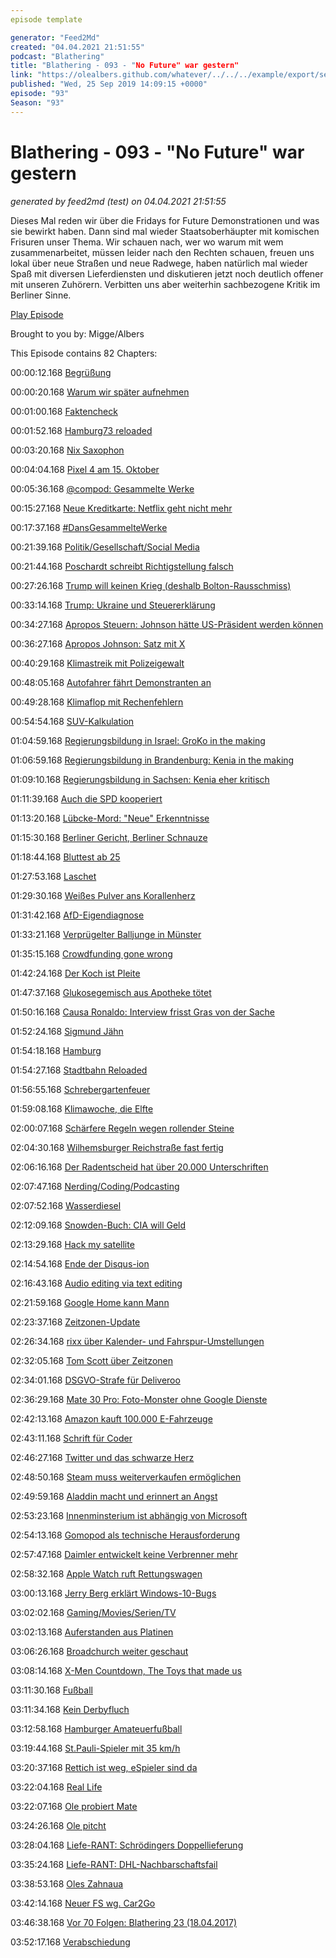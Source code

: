 ```yaml
---
episode template

generator: "Feed2Md"
created: "04.04.2021 21:51:55"
podcast: "Blathering"
title: "Blathering - 093 - "No Future" war gestern"
link: "https://olealbers.github.com/whatever/../../../example/export/seasons/4/2019/9/Blathering - 093 - _No Future_ war gestern.md"
published: "Wed, 25 Sep 2019 14:09:15 +0000"
episode: "93"
Season: "93"
---
```


# Blathering - 093 - "No Future" war gestern
_generated by feed2md (test) on 04.04.2021 21:51:55_

Dieses Mal reden wir über die Fridays for Future Demonstrationen und was sie bewirkt haben. Dann sind mal wieder Staatsoberhäupter mit komischen Frisuren unser Thema. Wir schauen nach, wer wo warum mit wem zusammenarbeitet, müssen leider nach den Rechten schauen, freuen uns lokal über neue Straßen und neue Radwege, haben natürlich mal wieder Spaß mit diversen Lieferdiensten und diskutieren jetzt noch deutlich offener mit unseren Zuhörern. Verbitten uns aber weiterhin sachbezogene Kritik im Berliner Sinne.

[Play Episode](https://www.blathering.de/podlove/file/946/s/feed/c/mp3/blathering_093.mp3)

Brought to you by: Migge/Albers

This Episode contains 82 Chapters:


00:00:12.168 [Begrüßung]()

00:00:20.168 [Warum wir später aufnehmen]()

00:01:00.168 [Faktencheck]()

00:01:52.168 [Hamburg73 reloaded]()

00:03:20.168 [Nix Saxophon](https://de.wikipedia.org/wiki/Michael_Bolton)

00:04:04.168 [Pixel 4 am 15. Oktober](https://www.zdnet.de/88369241/google-stellt-pixel-4-am-15-oktober-vor/)

00:05:36.168 [@compod: Gesammelte Werke](https://twitter.com/search?q=(from%3Acompod)%20(%40blathering_pod)%20until%3A2019-09-25%20since%3A2019-09-17&src=typed_query&f=live)

00:15:27.168 [Neue Kreditkarte: Netflix geht nicht mehr]()

00:17:37.168 [#DansGesammelteWerke](https://twitter.com/search?q=(from%3Aevildanwallace)%20(%40blathering_pod)%20until%3A2019-09-25%20since%3A2019-09-17&src=typed_query&f=live)

00:21:39.168 [Politik/Gesellschaft/Social Media]()

00:21:44.168 [Poschardt schreibt Richtigstellung falsch](https://bildblog.de/114530/besonders-witzig-von-jemand-der-in-twitter-vor-fakten-gefluechtet-ist/)

00:27:26.168 [Trump will keinen Krieg (deshalb Bolton-Rausschmiss)](https://taz.de/Angriffe-auf-saudische-Oelanlagen/!5629719/)

00:33:14.168 [Trump: Ukraine und Steuererklärung](https://www.wsj.com/articles/trump-defends-conversation-with-ukraine-leader-11568993176?mod=hp_lead_pos2)

00:34:27.168 [Apropos Steuern: Johnson hätte US-Präsident werden können](https://www.newsweek.com/boris-johnson-us-citizen-irs-born-new-york-1449974)

00:36:27.168 [Apropos Johnson: Satz mit X](https://www.tagesschau.de/ausland/johnson-zwangspause-oberstes-gericht-101.html)

00:40:29.168 [Klimastreik mit Polizeigewalt](https://taz.de/Polizeieinsatz-bei-Klimastreik-Blockaden/!5624980/)

00:48:05.168 [Autofahrer fährt Demonstranten an](https://www.mopo.de/hamburg/polizei/klima-blockade-in-hamburg-26-jaehriger-verletzt---verlor-ein-autofahrer-die-nerven--33204386)

00:49:28.168 [Klimaflop mit Rechenfehlern](https://twitter.com/BrigitteKnopf/status/1175272154985881600)

00:54:54.168 [SUV-Kalkulation](https://www.adac.de/der-adac/motorwelt/reportagen-berichte/auto-innovation/neuer-dacia-duster-oder-gebrauchter-vw-golf/)

01:04:59.168 [Regierungsbildung in Israel: GroKo in the making](https://www.tagesschau.de/ausland/israel-695.html)

01:06:59.168 [Regierungsbildung in Brandenburg: Kenia in the making](https://www.tagesspiegel.de/berlin/regierungsbildung-in-brandenburg-gruene-stimmen-fuer-koalitionsverhandlungen-mit-spd-und-cdu/25041266.html)

01:09:10.168 [Regierungsbildung in Sachsen: Kenia eher kritisch](https://www.mdr.de/nachrichten/politik/regional/cdu-bei-sondierung-gespalten-100.html)

01:11:39.168 [Auch die SPD kooperiert](https://www.ndr.de/nachrichten/mecklenburg-vorpommern/SPD-in-Sassnitz-kooperiert-mit-AfD-,afd2394.html)

01:13:20.168 [Lübcke-Mord: "Neue" Erkenntnisse](https://www.sueddeutsche.de/politik/fall-luebcke-verfassungsschutz-stephan-e-1.4611493)

01:15:30.168 [Berliner Gericht, Berliner Schnauze](https://www.morgenpost.de/berlin/article227129109/Renate-Kuenast-bei-Facebook-uebel-beschimpft-Fuer-Berliner-Gericht-hinnehmbar.html)

01:18:44.168 [Bluttest ab 25](https://taz.de/Kasse-zahlt-Downsyndrom-Bluttests/!5624829/)

01:27:53.168 [Laschet](https://taz.de/Aktuelle-Stunde-zum-Hambacher-Forst/!5624746/)

01:29:30.168 [Weißes Pulver ans Korallenherz](https://twitter.com/Korallenherz/status/1174026189146677248)

01:31:42.168 [AfD-Eigendiagnose](https://www.tagesspiegel.de/politik/bjoern-hoecke-als-groesstes-problem-afd-arbeitsgruppe-sieht-anzeichen-von-verfassungsfeindlichkeit/25040304.html)

01:33:21.168 [Verprügelter Balljunge in Münster](https://twitter.com/WDR/status/1176095171127238656)

01:35:15.168 [Crowdfunding gone wrong](https://uebermedien.de/41879/klaas-heufer-umlauf-ueber-seine-gescheiterte-rettungsboot-aktion-ich-wuerde-es-wieder-tun/)

01:42:24.168 [Der Koch ist Pleite](https://www.tagesschau.de/inland/thomas-cook-115.html)

01:47:37.168 [Glukosegemisch aus Apotheke tötet](https://www1.wdr.de/nachrichten/rheinland/glukose-koeln-100.html)

01:50:16.168 [Causa Ronaldo: Interview frisst Gras von der Sache](https://www.fourfourtwo.com/features/cristiano-ronaldo-rape-allegations-charge-sex-300k-payment-las-vegas-itv-piers-morgan-kathryn-mayorga)

01:52:24.168 [Sigmund Jähn](https://de.wikipedia.org/wiki/Sigmund_J%C3%A4hn)

01:54:18.168 [Hamburg]()

01:54:27.168 [Stadtbahn Reloaded](https://www.nahverkehrhamburg.de/wahlkampf-gruene-wollen-stadtbahn-und-guenstigere-hvv-preise-12862/)

01:56:55.168 [Schrebergartenfeuer](https://www.presseportal.de/blaulicht/pm/82522/4380283)

01:59:08.168 [Klimawoche, die Elfte](https://www.hamburg1.de/nachrichten/42183/Beginn_der_Klimawoche_in_der_Hansestadt.html)

02:00:07.168 [Schärfere Regeln wegen rollender Steine](https://www.abendblatt.de/hamburg/article227142143/Nach-Stones-Affaere-Hamburg-verschaerft-Regeln-fuer-Beamte.html)

02:04:30.168 [Wilhemsburger Reichstraße fast fertig](https://www.hamburg1.de/nachrichten/42147/Wilhelmsburger_Reichsstrasse_bald_befahrbar.html)

02:06:16.168 [Der Radentscheid hat über 20.000 Unterschriften](https://www.hamburg1.de/nachrichten/42167/Radentscheid_ueberreicht_Unterschriften.html)

02:07:47.168 [Nerding/Coding/Podcasting]()

02:07:52.168 [Wasserdiesel](https://de.wikipedia.org/wiki/Wasserdiesel)

02:12:09.168 [Snowden-Buch: CIA will Geld](https://www.golem.de/news/klage-eingereicht-usa-wollen-snowdens-buchhonorar-beschlagnahmen-1909-143937.html)

02:13:29.168 [Hack my satellite](https://www.wired.com/story/air-force-defcon-satellite-hacking/)

02:14:54.168 [Ende der Disqus-ion](https://twitter.com/stammtischphilo/status/1174634038784643072)

02:16:43.168 [Audio editing via text editing](https://twitter.com/tmigge/status/1174612776624541696)

02:21:59.168 [Google Home kann Mann](https://www.golem.de/news/digitaler-assistant-google-macht-google-assistant-zum-mann-und-klingt-gut-1909-143963.html)

02:23:37.168 [Zeitzonen-Update](http://mm.icann.org/pipermail/tz-announce/2019-July/000056.html)

02:26:34.168 [rixx über Kalender- und Fahrspur-Umstellungen](https://www.youtube.com/watch?v=Cup-GHdKJvQ)

02:32:05.168 [Tom Scott über Zeitzonen](https://www.youtube.com/watch?v=-5wpm-gesOY)

02:34:01.168 [DSGVO-Strafe für Deliveroo](https://www.golem.de/news/datenschutzverstoesse-lieferdienst-muss-195-000-euro-dsgvo-bussgeld-bezahlen-1909-143973.html)

02:36:29.168 [Mate 30 Pro: Foto-Monster ohne Google Dienste](https://www.zdnet.de/88369445/huawei-mate-30-und-mate-30-pro-mit-android-10-aber-ohne-google-dienste/)

02:42:13.168 [Amazon kauft 100.000 E-Fahrzeuge](https://www.golem.de/news/co2-neutral-bis-2040-amazon-kauft-100-000-elektro-lkws-bei-rivian-1909-143981.html)

02:43:11.168 [Schrift für Coder](https://www.golem.de/news/cascade-code-microsoft-bringt-open-source-schrift-fuer-programmierer-1909-143985.html)

02:46:27.168 [Twitter und das schwarze Herz](https://twitter.com/schaarsen/status/1174786832669822991)

02:48:50.168 [Steam muss weiterverkaufen ermöglichen](https://www.golem.de/news/frankreich-weiterverkauf-von-steam-spielen-laut-gerichtsurteil-erlaubt-1909-143987.html)

02:49:59.168 [Aladdin macht und erinnert an Angst](https://de.wikipedia.org/wiki/Aladdin_(BlackRock))

02:53:23.168 [Innenminsterium ist abhängig von Microsoft](https://www.golem.de/news/outlook-exchange-und-windows-innenministerium-bestaetigt-zu-grosse-microsoft-abhaengigkeit-1909-144004.html)

02:54:13.168 [Gomopod als technische Herausforderung](https://www.good-mourning.de/2019/09/21/good-mourning-004-kati-erzaehlt-von-buechern/)

02:57:47.168 [Daimler entwickelt keine Verbrenner mehr](https://www.golem.de/news/elektroautos-daimler-stoppt-entwicklung-neuer-verbrennermotoren-1909-144014.html)

02:58:32.168 [Apple Watch ruft Rettungswagen](https://twitter.com/yuris/status/1175518460333346816)

03:00:13.168 [Jerry Berg erklärt Windows-10-Bugs](https://www.golem.de/news/jerry-berg-warum-microsoft-in-windows-10-immer-mehr-bugs-uebersieht-1909-144019.html)

03:02:02.168 [Gaming/Movies/Serien/TV]()

03:02:13.168 [Auferstanden aus Platinen](https://mediathekviewweb.de/#query=Auferstanden%20aus%20Platinen%20-%20Die%20Heimcomputerszene%20in%20der%20DDR)

03:06:26.168 [Broadchurch weiter geschaut](https://de.wikipedia.org/wiki/Broadchurch#Staffel_2)

03:08:14.168 [X-Men Countdown, The Toys that made us](https://www.netflix.com/title/80161497)

03:11:30.168 [Fußball]()

03:11:34.168 [Kein Derbyfluch](https://www.fcstpauli.com/news/der-fc-st-pauli-holt-einen-punkt-beim-vfl-osnabrueck-1920/)

03:12:58.168 [Hamburger Amateuerfußball](https://photos.app.goo.gl/R2kZsf7ZPEkg28W96)

03:19:44.168 [St.Pauli-Spieler mit 35 km/h](https://twitter.com/fcstpauli/status/1176134459663540225)

03:20:37.168 [Rettich ist weg, eSpieler sind da](https://twitter.com/fcstpauli/status/1176449056207495168)

03:22:04.168 [Real Life]()

03:22:07.168 [Ole probiert Mate](https://de.wikipedia.org/wiki/Kategorie:Mate_als_Thema)

03:24:26.168 [Ole pitcht](https://twitter.com/stammtischphilo/status/1174960731768254465)

03:28:04.168 [Liefe-RANT: Schrödingers Doppellieferung](https://twitter.com/tmigge/status/1174324319205449728)

03:35:24.168 [Liefe-RANT: DHL-Nachbarschaftsfail](https://twitter.com/stammtischphilo/status/1175432144900038656)

03:38:53.168 [Oles Zahnaua](https://twitter.com/stammtischphilo/status/1176147663483543553)

03:42:14.168 [Neuer FS wg. Car2Go](https://www.adac.de/verkehr/rund-um-den-fuehrerschein/aktuelles/fristen-fuehrerschein-umtausch/)

03:46:38.168 [Vor 70 Folgen: Blathering 23 (18.04.2017)](https://www.blathering.de/2017/04/blathering-023-was-alte-maenner-ueber-ostern-so-treiben/)

03:52:17.168 [Verabschiedung]()


